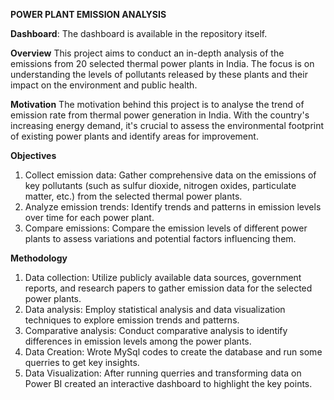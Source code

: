 **POWER PLANT EMISSION ANALYSIS**

**Dashboard**: The dashboard is available in the repository itself.

**Overview**
This project aims to conduct an in-depth analysis of the emissions from 20 selected thermal power plants in India. The focus is on understanding the levels of pollutants released by these plants and their impact on the environment and public health.

**Motivation**
The motivation behind this project is to analyse the trend of emission rate from thermal power generation in India. With the country's increasing energy demand, it's crucial to assess the environmental footprint of existing power plants and identify areas for improvement.

**Objectives**
1) Collect emission data: Gather comprehensive data on the emissions of key pollutants (such as sulfur dioxide, nitrogen oxides, particulate matter, etc.) from the selected thermal power plants.
2) Analyze emission trends: Identify trends and patterns in emission levels over time for each power plant.
3) Compare emissions: Compare the emission levels of different power plants to assess variations and potential factors influencing them.

**Methodology**
1) Data collection: Utilize publicly available data sources, government reports, and research papers to gather emission data for the selected power plants.
2) Data analysis: Employ statistical analysis and data visualization techniques to explore emission trends and patterns.
3) Comparative analysis: Conduct comparative analysis to identify differences in emission levels among the power plants.
4) Data Creation: Wrote MySql codes to create the database and run some querries to get key insights.
5) Data Visualization: After running querries and transforming data on Power BI created an interactive dashboard to highlight the key points.
